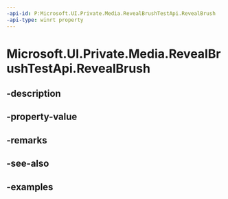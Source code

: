 ```yaml
---
-api-id: P:Microsoft.UI.Private.Media.RevealBrushTestApi.RevealBrush
-api-type: winrt property
---
```


# Microsoft.UI.Private.Media.RevealBrushTestApi.RevealBrush

<!--
public Microsoft.UI.Xaml.Media.RevealBrush RevealBrush { get; set; }
-->


## -description

## -property-value

## -remarks

## -see-also

## -examples


